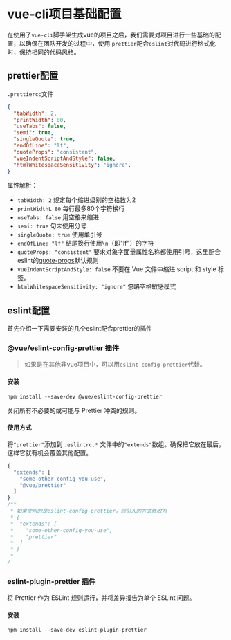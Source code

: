 # vue-cli项目基础配置

在使用了`vue-cli`脚手架生成vue的项目之后，我们需要对项目进行一些基础的配置，以确保在团队开发的过程中，使用  `prettier`配合`eslint`对代码进行格式化时，保持相同的代码风格。

## prettier配置

`.prettiercc`文件

```json
{
  "tabWidth": 2,
  "printWidth": 80,
  "useTabs": false,
  "semi": true,
  "singleQuote": true,
  "endOfLine": "lf",
  "quoteProps": "consistent",
  "vueIndentScriptAndStyle": false,
  "htmlWhitespaceSensitivity": "ignore",
}
```

属性解析：

* `tabWidth: 2` 规定每个缩进级别的空格数为2
* `printWidthL 80` 每行最多80个字符换行
* `useTabs: false` 用空格来缩进
* `semi: true` 句末使用分号
* `singleQuote: true` 使用单引号
* `endOfLine: "lf"` 结尾换行使用`\n`（即"lf"）的字符
* `quoteProps: "consistent"` 要求对象字面量属性名称都使用引号，这里配合eslint的[quote-props](http://eslint.cn/docs/rules/quote-props)默认规则
* `vueIndentScriptAndStyle: false` 不要在 Vue 文件中缩进 script 和 style 标签。
* `htmlWhitespaceSensitivity: "ignore"` 忽略空格敏感模式


## eslint配置

首先介绍一下需要安装的几个eslint配合prettier的插件

### @vue/eslint-config-prettier 插件

> 如果是在其他非vue项目中，可以用`eslint-config-prettier`代替。

#### 安装

```
npm install --save-dev @vue/eslint-config-prettier
```

关闭所有不必要的或可能与 Prettier 冲突的规则。

#### 使用方式

将`"prettier"`添加到 `.eslintrc.*` 文件中的`"extends"`数组。确保把它放在最后，这样它就有机会覆盖其他配置。

```js
{
  "extends": [
    "some-other-config-you-use",
    "@vue/prettier"
  ]
}
/**
 * 如果使用的是eslint-config-prettier，则引入的方式修改为
 * {
 *  "extends": [
 *    "some-other-config-you-use",
 *    "prettier"
 *  ]
 * }
 * 
/
```


### eslint-plugin-prettier 插件

将 Prettier 作为 ESLint 规则运行，并将差异报告为单个 ESLint 问题。

#### 安装

```
npm install --save-dev eslint-plugin-prettier
```

